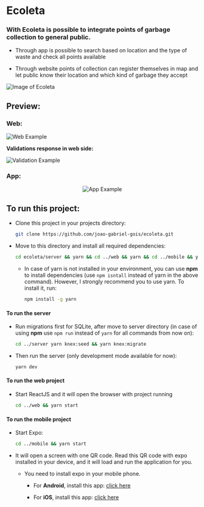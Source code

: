 # Ecoleta

### With Ecoleta is possible to integrate points of garbage collection to general public.

* Through app is possible to search based on location and the type of waste and check all points available

* Through website points of collection can register themselves in map and let public know their location and which kind of garbage they accept
 
![Image of Ecoleta](https://user-images.githubusercontent.com/38081852/84095189-04178580-a9d5-11ea-9496-9ec6f6a282e5.png)

## Preview:

### __Web__:

  ![Web Example](https://user-images.githubusercontent.com/53549655/87235786-43f7d100-c3b6-11ea-8eac-cc6693bbe824.gif)

__Validations response in web side:__

  ![Validation Example](https://user-images.githubusercontent.com/53549655/87236405-aef9d580-c3bf-11ea-9a03-7b646a9f130d.gif)

### __App__:

  <p align="center">
    <img src="https://user-images.githubusercontent.com/53549655/87240240-1dee2300-c3ee-11ea-8f9f-9a4ceb2b59e0.gif" alt="App Example"/>
  </p>


## To run this project:

* Clone this project in your projects directory:
    
    ```bash
    git clone https://github.com/joao-gabriel-gois/ecoleta.git
    ```
* Move to this directory and install all required dependencies:
    
    ```bash
    cd ecoleta/server && yarn && cd ../web && yarn && cd ../mobile && yarn
    ```

  * In case of yarn is not installed in your environment, you can use **npm** to install dependencies (use `npm isntall` instead of yarn in the above command). However, I strongly recommend you to use yarn. To install it, run:
      
      ```bash
      npm install -g yarn
      ```

#### To run the server

* Run migrations first for SQLite, after move to server directory (in case of using **npm** use `npm run` instead of `yarn` for all commands from now on):
    
    ```bash
    cd ../server yarn knex:seed && yarn knex:migrate
    ```

* Then run the server (only development mode available for now):

    ```bash
    yarn dev
    ```

#### To run the web project

  * Start ReactJS and it will open the browser with project running
    ```bash
    cd ../web && yarn start
    ```

#### To run the mobile project
  
  * Start Expo:
    ```bash
    cd ../mobile && yarn start
    ```

  * It will open a screen with one QR code. Read this QR code with expo installed in your device, and it will load and run the application for you. 
  
    * You need to install expo in your mobile phone.
    
      * For __Android__, install this app: [click here](https://play.google.com/store/apps/details?id=host.exp.exponent)

      * For __iOS__, install this app: [click here](https://apps.apple.com/br/app/expo-client/id982107779)
